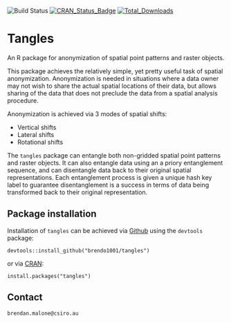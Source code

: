 ![Build Status](https://travis-ci.com/brendo1001/tangles.svg?token=55jxxyTm43o2mnqrHBvX&branch=master)
[![CRAN_Status_Badge](http://www.r-pkg.org/badges/version/tangles)](https://cran.r-project.org/package=tangles)
[![Total_Downloads](http://cranlogs.r-pkg.org/badges/grand-total/tangles)](https://cran.r-project.org/package=tangles)

# Tangles
An R package for anonymization of spatial point patterns and raster objects.

This package achieves the relatively simple, yet pretty useful task of spatial anonymization. Anonymization is needed in situations where a data owner may not wish to share the actual spatial locations of their data, but allows sharing of the data that does not preclude the data from a spatial analysis procedure. 

Anonymization is achieved via 3 modes of spatial shifts:

* Vertical shifts
* Lateral shifts
* Rotational shifts

The `tangles` package can entangle both non-gridded spatial point patterns and raster objects. It can also entangle data using an a priory entanglement sequence, and can disentangle data back to their original spatial representations. Each entanglement process is given a unique hash key label to guarantee disentanglement is a success in terms of data being transformed back to their original representation. 

## Package installation

Installation of `tangles` can be achieved via [Github](https://github.com/) using the `devtools` package:

`devtools::install_github("brendo1001/tangles")`

or via [CRAN](https://cran.r-project.org/):

`install.packages("tangles")`

## Contact
`brendan.malone@csiro.au`
